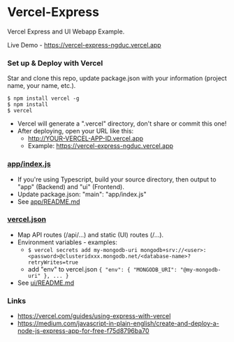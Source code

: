 # Vercel-Express

Vercel Express and UI Webapp Example.

Live Demo - https://vercel-express-ngduc.vercel.app

### Set up & Deploy with Vercel

Star and clone this repo, update package.json with your information (project name, your name, etc.).

```
$ npm install vercel -g
$ npm install
$ vercel
```

- Vercel will generate a ".vercel" directory, don't share or commit this one!
- After deploying, open your URL like this:
  - http://YOUR-VERCEL-APP-ID.vercel.app
  - Example: https://vercel-express-ngduc.vercel.app

### [app/index.js](./app/index.js)

- If you're using Typescript, build your source directory, then output to "app" (Backend) and "ui" (Frontend).
- Update package.json: "main": "app/index.js"
- See [app/README.md](./app/README.md)

### [vercel.json](./vercel.json)

- Map API routes (/api/...) and static (UI) routes (/...).
- Environment variables - examples:
  - ```$ vercel secrets add my-mongodb-uri mongodb+srv://<user>:<password>@clusteridxxx.mongodb.net/<database-name>?retryWrites=true```
  - add "env" to vercel.json ```{ "env": { "MONGODB_URI": "@my-mongodb-uri" }, ... }```
- See [ui/README.md](./ui/README.md)

### Links
- https://vercel.com/guides/using-express-with-vercel
- https://medium.com/javascript-in-plain-english/create-and-deploy-a-node-js-express-app-for-free-f75d8796ba70

